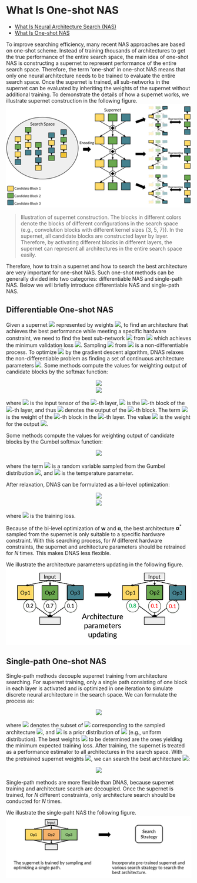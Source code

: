 # What Is One-shot NAS 

* [What Is Neural Architecture Search (NAS)](./nas.md)
* [What Is One-shot NAS](./one_shot_nas.md)

To improve searching efficiency, many recent NAS approaches are based on one-shot scheme. Instead of training thousands of architectures to get the true performance of the entire search space, the main idea of one-shot NAS is constructing a supernet to represent performance of the entire search space. Therefore, the term 'one-shot' in one-shot NAS means that only one neural architecture needs to be trained to evaluate the entire search space. Once the supernet is trained, all sub-networks in the supernet can be evaluated by inheriting the weights of the supernet without additional training. To demonstrate the details of how a supernet works, we illustrate supernet construction in the following figure.
![supernet_encode](../resource/supernet_encode.png)
> Illustration of supernet construction. The blocks in different colors denote the blocks of different configurations in the search space (e.g., convolution blocks with different kernel sizes {3, 5, 7}). In the supernet, all candidate blocks are constructed layer by layer. Therefore, by activating different blocks in different layers, the supernet can represent all architectures in the entire search space easily.

Therefore, how to train a supernet and how to search the best architecture are very important for one-shot NAS. Such one-shot methods can be generally divided into two categories: differentiable NAS and single-path NAS. Below we will briefly introduce differentiable NAS and single-path NAS.



## Differentiable One-shot NAS
Given a supernet <img src="https://render.githubusercontent.com/render/math?math=A"> represented by weights <img src="https://render.githubusercontent.com/render/math?math=\boldsymbol{w}">, to find an architecture that achieves the best performance while meeting a specific hardware constraint, we need to find the best sub-network <img src="https://render.githubusercontent.com/render/math?math=a^*"> from <img src="https://render.githubusercontent.com/render/math?math=A"> which achieves the minimum validation loss <img src="https://render.githubusercontent.com/render/math?math=\mathcal{L}_{val}(a, \boldsymbol{w})">. Sampling <img src="https://render.githubusercontent.com/render/math?math=a"> from <img src="https://render.githubusercontent.com/render/math?math=A"> is a non-differentiable process. To optimize <img src="https://render.githubusercontent.com/render/math?math=a"> by the gradient descent algorithm, DNAS relaxes the non-differentiable problem as finding a set of continuous architecture parameters <img src="https://render.githubusercontent.com/render/math?math=\boldsymbol{\alpha}">. Some methods compute the values for weighting output of candidate blocks by the softmax function:

<div style="text-align:center"><img src="https://render.githubusercontent.com/render/math?math=x_{l+1} = \sum_i m^i_l\cdot b^i_l(x_l),"></div>
<div style="text-align:center"><img src="https://render.githubusercontent.com/render/math?math=m^i_l = \frac{exp(\alpha^i_l)}{\sum^K_{k=1}exp(\alpha^k_l)},"></div>


where <img src="https://render.githubusercontent.com/render/math?math=x_l"> is the input tensor of the <img src="https://render.githubusercontent.com/render/math?math=l">-th layer, <img src="https://render.githubusercontent.com/render/math?math=b_l^i"> is the <img src="https://render.githubusercontent.com/render/math?math=i">-th block of the <img src="https://render.githubusercontent.com/render/math?math=l">-th layer, and thus <img src="https://render.githubusercontent.com/render/math?math=b^i_l(x_l)"> denotes the output of the <img src="https://render.githubusercontent.com/render/math?math=i">-th block. The term <img src="https://render.githubusercontent.com/render/math?math=\alpha_l^i"> is the weight of the <img src="https://render.githubusercontent.com/render/math?math=i">-th block in the <img src="https://render.githubusercontent.com/render/math?math=l">-th layer. The value <img src="https://render.githubusercontent.com/render/math?math=m_l^i"> is the weight for the output <img src="https://render.githubusercontent.com/render/math?math=b^i_l(x_l)">. 

Some methods compute the values for weighting output of candidate blocks by the Gumbel softmax function: 
<div style="text-align:center"><img src="https://render.githubusercontent.com/render/math?math=m^i_l = \frac{exp(\alpha^i_l+g^i_l/\tau)}{\sum^K_{k=1}exp(\alpha^k_l+g^k_l/\tau)},"></div>

where the term <img src="https://render.githubusercontent.com/render/math?math=g^i_l"> is a random variable sampled from the Gumbel distribution <img src="https://render.githubusercontent.com/render/math?math=Gumbel(0, 1)">, and <img src="https://render.githubusercontent.com/render/math?math=\tau"> is the temperature parameter.


After relaxation, DNAS can be formulated as a bi-level optimization: 

<div style="text-align:center"><img src="https://render.githubusercontent.com/render/math?math=\boldsymbol{\alpha}^* = \operatorname*{min}_{\boldsymbol{\alpha}}\mathcal{L}_{val}(\boldsymbol{w}^*, \boldsymbol{\alpha})"></div>
<div style="text-align:center"><img src="https://render.githubusercontent.com/render/math?math=\text{s.t. }\boldsymbol{w}^* = \operatorname*{argmin}_{\boldsymbol{w}}\mathcal{L}_{train}(\boldsymbol{w}, \boldsymbol{\alpha})"></div>

where <img src="https://render.githubusercontent.com/render/math?math=\mathcal{L}_{train}(\boldsymbol{w}, \boldsymbol{\alpha})"> is the training loss. 

Because of the bi-level optimization of $\boldsymbol{w}$ and $\boldsymbol{\alpha}$, the best architecture $\boldsymbol{\alpha}^*$ sampled from the supernet is only suitable to a specific hardware constraint. With this searching process, for $N$ different hardware constraints, the supernet and architecture parameters should be retrained for $N$ times. This makes DNAS less flexible. 

We illustrate the architecture parameters updating in the following figure.
![dnas](../resource/dnas.png "")


## Single-path One-shot NAS
Single-path methods decouple supernet training from architecture searching. For supernet training, only a single path consisting of one block in each layer is activated and is optimized in one iteration to simulate discrete neural architecture in the search space. We can formulate the process as: 

<div style="text-align:center"><img src="https://render.githubusercontent.com/render/math?math=\boldsymbol{w}^* = \operatorname*{argmin}_{\boldsymbol{w}}\mathbb{E}_{a\sim \Gamma(A)}(\mathcal{L}_{train}(\boldsymbol{w}(a)))"></div>

where 
<img src="https://render.githubusercontent.com/render/math?math=\boldsymbol{w}(a)"> denotes the subset of <img src="https://render.githubusercontent.com/render/math?math=\boldsymbol{w}"> corresponding to the sampled architecture <img src="https://render.githubusercontent.com/render/math?math=a">, and <img src="https://render.githubusercontent.com/render/math?math=\Gamma(A)"> is a prior distribution of 
<img src="https://render.githubusercontent.com/render/math?math=a \in A"> (e.g., uniform distribution). The best weights <img src="https://render.githubusercontent.com/render/math?math=\boldsymbol{w}^*"> to be determined are the ones yielding the minimum expected training loss. After training, the supernet is treated as a performance estimator to all architectures in the search space. With the pretrained supernet weights <img src="https://render.githubusercontent.com/render/math?math=\boldsymbol{w}^*">, we can search the best architecture 
<img src="https://render.githubusercontent.com/render/math?math=a^*">: 

<div style="text-align:center"><img src="https://render.githubusercontent.com/render/math?math=a^* = \operatorname*{argmin}_{a \in A}\mathcal{L}_{val}(\boldsymbol{w}^*(a))"></div>

Single-path methods are more flexible than DNAS, because supernet training and architecture search are decoupled. Once the supernet is trained, for $N$ different constraints, only architecture search should be conducted for $N$ times.

We illustrate the single-paht NAS the following figure.
![single-path](../resource/single_path.png "")
